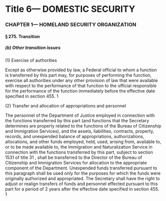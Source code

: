 
# Title 6— DOMESTIC SECURITY
### CHAPTER 1— HOMELAND SECURITY ORGANIZATION
#### § 275. Transition
##### (b) Other transition issues

(1) Exercise of authorities

Except as otherwise provided by law, a Federal official to whom a function is transferred by this part may, for purposes of performing the function, exercise all authorities under any other provision of law that were available with respect to the performance of that function to the official responsible for the performance of the function immediately before the effective date specified in section 455. 1

(2) Transfer and allocation of appropriations and personnel

The personnel of the Department of Justice employed in connection with the functions transferred by this part (and functions that the Secretary determines are properly related to the functions of the Bureau of Citizenship and Immigration Services), and the assets, liabilities, contracts, property, records, and unexpended balance of appropriations, authorizations, allocations, and other funds employed, held, used, arising from, available to, or to be made available to, the Immigration and Naturalization Service in connection with the functions transferred by this part, subject to section 1531 of title 31 , shall be transferred to the Director of the Bureau of Citizenship and Immigration Services for allocation to the appropriate component of the Department. Unexpended funds transferred pursuant to this paragraph shall be used only for the purposes for which the funds were originally authorized and appropriated. The Secretary shall have the right to adjust or realign transfers of funds and personnel effected pursuant to this part for a period of 2 years after the effective date specified in section 455. 1

